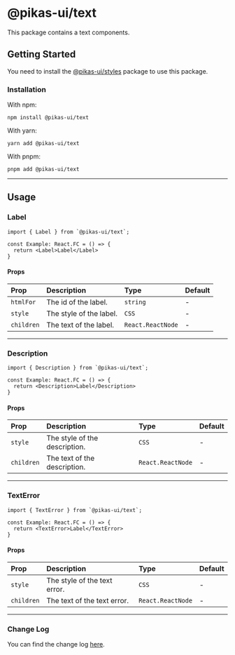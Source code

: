 # @pikas-ui/text

This package contains a text components.

## Getting Started

You need to install the [@pikas-ui/styles](../styles/README.md) package to use this package.

### Installation

With npm:

```
npm install @pikas-ui/text
```

With yarn:

```
yarn add @pikas-ui/text
```

With pnpm:

```
pnpm add @pikas-ui/text
```

---

## Usage

### Label
```tsx
import { Label } from `@pikas-ui/text`;

const Example: React.FC = () => {
  return <Label>Label</Label>
}
```

#### Props

| Prop       | Description             | Type              | Default |
| :--------- | :---------------------- | :---------------- | :------ |
| `htmlFor`  | The id of the label.    | `string`          | -       |
| `style`    | The style of the label. | `CSS`             | -       |
| `children` | The text of the label.  | `React.ReactNode` | -       |

---

### Description
```tsx
import { Description } from `@pikas-ui/text`;

const Example: React.FC = () => {
  return <Description>Label</Description>
}
```

#### Props

| Prop       | Description                   | Type              | Default |
| :--------- | :---------------------------- | :---------------- | :------ |
| `style`    | The style of the description. | `CSS`             | -       |
| `children` | The text of the description.  | `React.ReactNode` | -       |

---

### TextError
```tsx
import { TextError } from `@pikas-ui/text`;

const Example: React.FC = () => {
  return <TextError>Label</TextError>
}
```

#### Props

| Prop       | Description                  | Type              | Default |
| :--------- | :--------------------------- | :---------------- | :------ |
| `style`    | The style of the text error. | `CSS`             | -       |
| `children` | The text of the text error.  | `React.ReactNode` | -       |

---

### Change Log
You can find the change log [here](CHANGELOG.md).